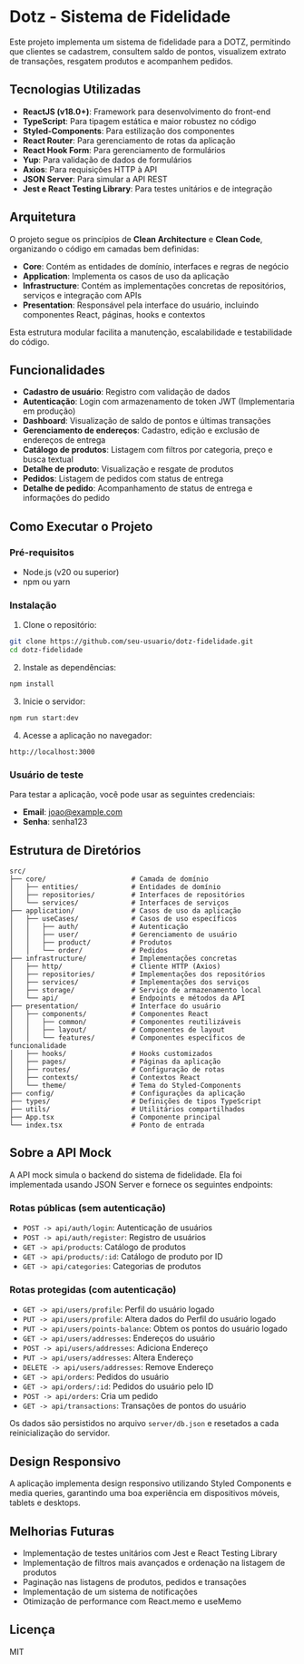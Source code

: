 # Dotz - Sistema de Fidelidade

Este projeto implementa um sistema de fidelidade para a DOTZ, permitindo que clientes se cadastrem, consultem saldo de pontos, visualizem extrato de transações, resgatem produtos e acompanhem pedidos.

## Tecnologias Utilizadas

- **ReactJS (v18.0+)**: Framework para desenvolvimento do front-end
- **TypeScript**: Para tipagem estática e maior robustez no código
- **Styled-Components**: Para estilização dos componentes
- **React Router**: Para gerenciamento de rotas da aplicação
- **React Hook Form**: Para gerenciamento de formulários
- **Yup**: Para validação de dados de formulários
- **Axios**: Para requisições HTTP à API
- **JSON Server**: Para simular a API REST
- **Jest e React Testing Library**: Para testes unitários e de integração

## Arquitetura

O projeto segue os princípios de **Clean Architecture** e **Clean Code**, organizando o código em camadas bem definidas:

- **Core**: Contém as entidades de domínio, interfaces e regras de negócio
- **Application**: Implementa os casos de uso da aplicação
- **Infrastructure**: Contém as implementações concretas de repositórios, serviços e integração com APIs
- **Presentation**: Responsável pela interface do usuário, incluindo componentes React, páginas, hooks e contextos

Esta estrutura modular facilita a manutenção, escalabilidade e testabilidade do código.

## Funcionalidades

- **Cadastro de usuário**: Registro com validação de dados
- **Autenticação**: Login com armazenamento de token JWT (Implementaria em produção)
- **Dashboard**: Visualização de saldo de pontos e últimas transações
- **Gerenciamento de endereços**: Cadastro, edição e exclusão de endereços de entrega
- **Catálogo de produtos**: Listagem com filtros por categoria, preço e busca textual
- **Detalhe de produto**: Visualização e resgate de produtos
- **Pedidos**: Listagem de pedidos com status de entrega
- **Detalhe de pedido**: Acompanhamento de status de entrega e informações do pedido

## Como Executar o Projeto

### Pré-requisitos

- Node.js (v20 ou superior)
- npm ou yarn

### Instalação

1. Clone o repositório:

```bash
git clone https://github.com/seu-usuario/dotz-fidelidade.git
cd dotz-fidelidade
```

2. Instale as dependências:

```bash
npm install
```

3. Inicie o servidor:

```bash
npm run start:dev
```

4. Acesse a aplicação no navegador:

```
http://localhost:3000
```

### Usuário de teste

Para testar a aplicação, você pode usar as seguintes credenciais:

- **Email**: joao@example.com
- **Senha**: senha123

## Estrutura de Diretórios

```
src/
├── core/                     # Camada de domínio
│   ├── entities/             # Entidades de domínio
│   ├── repositories/         # Interfaces de repositórios
│   └── services/             # Interfaces de serviços
├── application/              # Casos de uso da aplicação
│   ├── useCases/             # Casos de uso específicos
│   │   ├── auth/             # Autenticação
│   │   ├── user/             # Gerenciamento de usuário
│   │   ├── product/          # Produtos
│   │   └── order/            # Pedidos
├── infrastructure/           # Implementações concretas
│   ├── http/                 # Cliente HTTP (Axios)
│   ├── repositories/         # Implementações dos repositórios
│   ├── services/             # Implementações dos serviços
│   ├── storage/              # Serviço de armazenamento local
│   └── api/                  # Endpoints e métodos da API
├── presentation/             # Interface do usuário
│   ├── components/           # Componentes React
│   │   ├── common/           # Componentes reutilizáveis
│   │   ├── layout/           # Componentes de layout
│   │   └── features/         # Componentes específicos de funcionalidade
│   ├── hooks/                # Hooks customizados
│   ├── pages/                # Páginas da aplicação
│   ├── routes/               # Configuração de rotas
│   ├── contexts/             # Contextos React
│   └── theme/                # Tema do Styled-Components
├── config/                   # Configurações da aplicação
├── types/                    # Definições de tipos TypeScript
├── utils/                    # Utilitários compartilhados
├── App.tsx                   # Componente principal
└── index.tsx                 # Ponto de entrada
```

## Sobre a API Mock

A API mock simula o backend do sistema de fidelidade. Ela foi implementada usando JSON Server e fornece os seguintes endpoints:

### **Rotas públicas (sem autenticação)**

- `POST -> api/auth/login`: Autenticação de usuários
- `POST -> api/auth/register`: Registro de usuários
- `GET -> api/products`: Catálogo de produtos
- `GET -> api/products/:id`: Catálogo de produto por ID
- `GET -> api/categories`: Categorias de produtos

### **Rotas protegidas (com autenticação)**

- `GET -> api/users/profile`: Perfil do usuário logado
- `PUT -> api/users/profile`: Altera dados do Perfil do usuário logado
- `PUT -> api/users/points-balance`: Obtem os pontos do usuário logado
- `GET -> api/users/addresses`: Endereços do usuário
- `POST -> api/users/addresses`: Adiciona Endereço
- `PUT -> api/users/addresses`: Altera Endereço
- `DELETE -> api/users/addresses`: Remove Endereço
- `GET -> api/orders`: Pedidos do usuário
- `GET -> api/orders/:id`: Pedidos do usuário pelo ID
- `POST -> api/orders`: Cria um pedido
- `GET -> api/transactions`: Transações de pontos do usuário

Os dados são persistidos no arquivo `server/db.json` e resetados a cada reinicialização do servidor.

## Design Responsivo

A aplicação implementa design responsivo utilizando Styled Components e media queries, garantindo uma boa experiência em dispositivos móveis, tablets e desktops.

## Melhorias Futuras

- Implementação de testes unitários com Jest e React Testing Library
- Implementação de filtros mais avançados e ordenação na listagem de produtos
- Paginação nas listagens de produtos, pedidos e transações
- Implementação de um sistema de notificações
- Otimização de performance com React.memo e useMemo

## Licença

MIT
